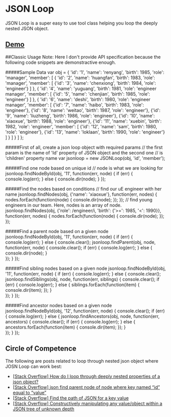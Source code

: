 # JSON Loop
JSON Loop is a super easy to use tool class helping you loop the deeply nested JSON object. 

## **[Demo](http://dabeng.github.io/JSON-Loop/)**


##Classic Usage
Note: Here I don't provide API specification because the following code snippets are demonstractive enough.


#####Sample Data
	var obj = {
	  'id': '1', 'name': 'renyang', 'birth': 1985, 'role': 'manager',
	  'member': [
	    {
	      'id': '2', 'name': 'huangfan', 'birth': 1983, 'role': 'manager',
	      'member': [
	        {'id': '3', 'name': 'chenxiong', 'birth': 1984, 'role': 'engineer'}
	      ]
	    },
	    {
	      'id': '4', 'name': 'yuguang', 'birth': 1981, 'role': 'engineer manager',
	      'member': [
	        {'id': '5', 'name': 'chenjian', 'birth': 1985, 'role': 'engineer'}
	      ]
	    },
	    {
	      'id': '6', 'name': 'deshi', 'birth': 1980, 'role': 'engineer manager',
	      'member': [
	        {'id': '7', 'name': 'haibo', 'birth': 1983, 'role': 'engineer'},
	        {'id': '8', 'name': 'weitao', 'birth': 1987, 'role': 'engineer'},
	        {'id': '9', 'name': 'liuzheng', 'birth': 1986, 'role': 'engineer'},
	        {'id': '10', 'name': 'xiaoxue', 'birth': 1988, 'role': 'engineer'},
	        {'id': '11', 'name': 'xuebin', 'birth': 1982, 'role': 'engineer',
	          'member': [
	            {'id': '12', 'name': 'sam', 'birth': 1980, 'role': 'engineer'},
	            {'id': '13', 'name': 'loklaan', 'birth': 1990, 'role': 'engineer'}
	          ]
	        }
	      ]
	    }
	  ]
	};
	
	
#####First of all, create a json loop object with required params
	// the first param is the name of 'Id' property of JSON object and the second one
	// is 'children' property name
	var jsonloop = new JSONLoop(obj, 'id', 'member');
	
#####Find one node based on unique id
	// node is what we are looking for
	jsonloop.findNodeById(obj, '11', function(err, node) {
	  if (err) {
	    console.log(err);
	  } else {
	    console.dir(node);
	  }
	});
	
#####Find the nodes based on conditions
	// find our uE engineer with her name
	jsonloop.findNodes(obj, {'name': 'xiaoxue'}, function(err, nodes) {
	  nodes.forEach(function(node) {
	    console.dir(node);
	  });
	});
	// find young engineers in our team. Here, nodes is an array of node.
	jsonloop.findNodes(obj, {'role': /engineer/i, 'birth': {'>=': 1985, '<': 1990}},
	  function(err, nodes) {
	    nodes.forEach(function(node) {
	      console.dir(node);
	    });
	});

#####Find a parent node based on a given node
	jsonloop.findNodeById(obj, '11', function(err, node) {
	  if (err) {
	    console.log(err);
	  } else {
	    console.clear();
	    jsonloop.findParent(obj, node, function(err, node) {
	      console.clear();
	      if (err) {
	        console.log(err);
	      } else {
	        console.dir(node);
	      }          
	    });
	  }
	});

#####Find sibling nodes based on a given node
	jsonloop.findNodeById(obj, '11', function(err, node) {
	  if (err) {
	    console.log(err);
	  } else {
	    console.clear();
	    jsonloop.findSiblings(obj, node, function(err, siblings) {
	      console.clear();
	      if (err) {
	        console.log(err);
	      } else {
	        siblings.forEach(function(item) {
	          console.dir(item);
	        });
	      }          
	    });
	  }
	});

#####Find ancestor nodes based on a given node
	jsonloop.findNodeById(obj, '12', function(err, node) {
	  console.clear();
	  if (err) {
	    console.log(err);
	  } else {
	    jsonloop.findAncestors(obj, node, function(err, ancestors) {
	      console.clear();
	      if (err) {
	        console.log(err);
	      } else {
	        ancestors.forEach(function(item) {
	          console.dir(item);
	        });
	      }          
	    });
	  }
	});


## Circle of Competence
The following are posts related to loop through nested json object where JOSN Loop can work best:
* [\[Stack Overflow\] How do I loop through deeply nested properties of a json object?](http://stackoverflow.com/questions/5189387/how-do-i-loop-through-deeply-nested-properties-of-a-json-object)
* [\[Stack Overflow\] json find parent node of node where key named “id” equal to “value”](http://stackoverflow.com/questions/19047906/json-find-parent-node-of-node-where-key-named-id-equal-to-value)
* [\[Stack Overflow\] Find the path of JSON for a key value](http://stackoverflow.com/questions/18758593/find-the-path-of-json-for-a-key-value)
* [\[Stack Overflow\] Constructively manipulating any value/object within a JSON tree of unknown depth](http://stackoverflow.com/questions/3702844/constructively-manipulating-any-value-object-within-a-json-tree-of-unknown-depth)
